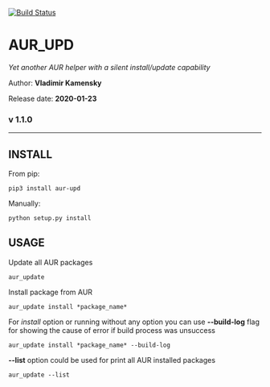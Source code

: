 [![Build Status](https://travis-ci.org/MasterSoft24/AUR_UPD.png?branch=RELEASE)](https://travis-ci.org/MasterSoft24/AUR_UPD)

# AUR_UPD

*Yet another AUR helper with a silent install/update capability*

Author: **Vladimir Kamensky**

Release date: **2020-01-23**

### v 1.1.0 

***
## INSTALL
From pip:

	pip3 install aur-upd
	
Manually:

	python setup.py install
	
## USAGE

Update all AUR packages

	aur_update

Install package from AUR

	aur_update install *package_name*
	
For *install* option or running without any option you can use **--build-log** flag for showing the cause of error if build process was unsuccess

	aur_update install *package_name* --build-log

**--list** option could be used for print all AUR installed packages

	aur_update --list